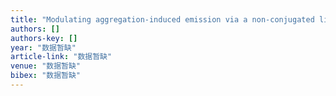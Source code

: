 ```yaml
---
title: "Modulating aggregation-induced emission via a non-conjugated linkage of fluorophores to tetraphenylethenes"
authors: []
authors-key: []
year: "数据暂缺"
article-link: "数据暂缺"
venue: "数据暂缺"
bibex: "数据暂缺"
---
```


